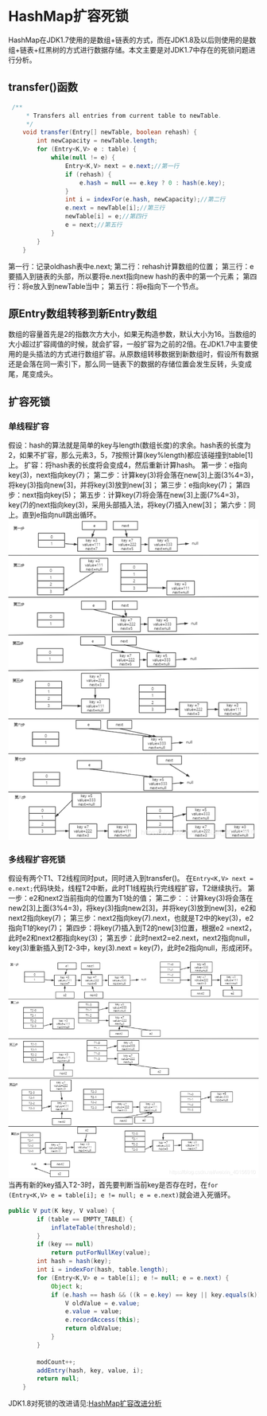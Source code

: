 # HashMap扩容死锁

HashMap在JDK1.7使用的是数组+链表的方式，而在JDK1.8及以后则使用的是数组+链表+红黑树的方式进行数据存储。本文主要是对JDK1.7中存在的死锁问题进行分析。

## transfer()函数
```java
 /**
     * Transfers all entries from current table to newTable.
     */
    void transfer(Entry[] newTable, boolean rehash) {
        int newCapacity = newTable.length;
        for (Entry<K,V> e : table) {
            while(null != e) {
                Entry<K,V> next = e.next;//第一行
                if (rehash) {
                    e.hash = null == e.key ? 0 : hash(e.key);
                }
                int i = indexFor(e.hash, newCapacity);//第二行
                e.next = newTable[i];//第三行
                newTable[i] = e;//第四行
                e = next;//第五行
            }
        }
    }
```
第一行：记录oldhash表中e.next;
第二行：rehash计算数组的位置；
第三行：e要插入到链表的头部，所以要将e.next指向new hash的表中的第一个元素；
第四行：将e放入到newTable当中；
第五行：将e指向下一个节点。
## 原Entry数组转移到新Entry数组
数组的容量首先是2的指数次方大小，如果无构造参数，默认大小为16。当数组的大小超过扩容阈值的时候，就会扩容，一般扩容为之前的2倍。在JDK1.7中主要使用的是头插法的方式进行数组扩容。从原数组转移数据到新数组时，假设所有数据还是会落在同一索引下，那么同一链表下的数据的存储位置会发生反转，头变成尾，尾变成头。

## 扩容死锁
### 单线程扩容
假设：hash的算法就是简单的key与length(数组长度)的求余。hash表的长度为2，如果不扩容，那么元素3，5，7按照计算(key%length)都应该碰撞到table\[1]上。
扩容：将hash表的长度将会变成4，然后重新计算hash。
第一步：e指向key(3)，next指向key(7)；
第二步：计算key(3)将会落在new\[3]上面(3%4=3)，将key(3)指向new\[3]，并将key(3)放到new\[3]；
第三步：e指向key(7)；
第四步：next指向key(5)；
第五步：计算key(7)将会落在new\[3]上面(7%4=3)，key(7)的next指向key(3)，采用头部插入法，将key(7)插入new\[3]；
第六步：同上。直到e指向null跳出循环。
![](../image/20210310140916691.png)

### 多线程扩容死锁
假设有两个T1、T2线程同时put，同时进入到transfer()。
在`Entry<K,V> next = e.next;`代码块处，线程T2中断，此时T1线程执行完线程扩容，T2继续执行。
第一步：e2和next2当前指向的位置为T1处的值；
第二步：：计算key(3)将会落在new2\[3]上面(3%4=3)，将key(3)指向new2\[3]，并将key(3)放到new\[3]，e2和next2指向key(7)；
第三步：next2指向key(7).next，也就是T2中的key(3)，e2指向T1的key(7)；
第四步：将key(7)插入到T2的new\[3]位置，根据e2 =next2，此时e2和next2都指向key(3)；
第五步：此时next2=e2.next，next2指向null，key(3)重新插入到T2-3中，key(3).next = key(7)，此时e2指向null，形成闭环。

![](../image/20210313204638955.png)
当再有新的key插入T2-3时，首先要判断当前key是否存在时，在`for (Entry<K,V> e = table[i]; e != null; e = e.next)`就会进入死循环。

```java
public V put(K key, V value) {
        if (table == EMPTY_TABLE) {
            inflateTable(threshold);
        }
        if (key == null)
            return putForNullKey(value);
        int hash = hash(key);
        int i = indexFor(hash, table.length);
        for (Entry<K,V> e = table[i]; e != null; e = e.next) {
            Object k;
            if (e.hash == hash && ((k = e.key) == key || key.equals(k))) {
                V oldValue = e.value;
                e.value = value;
                e.recordAccess(this);
                return oldValue;
            }
        }

        modCount++;
        addEntry(hash, key, value, i);
        return null;
    }
```
JDK1.8对死锁的改进请见:[HashMap扩容改进分析](https://blog.csdn.net/weixin_40156910/article/details/114640219)


